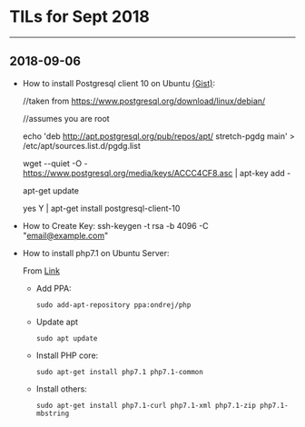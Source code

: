 # TILs for Sept 2018

---

## 2018-09-06

- How to install Postgresql client 10 on Ubuntu [(Gist)](https://gist.github.com/emattson/ffbceee5952c4a0de441bd96b952821c):

  //taken from https://www.postgresql.org/download/linux/debian/

  //assumes you are root

  echo 'deb http://apt.postgresql.org/pub/repos/apt/ stretch-pgdg main' > /etc/apt/sources.list.d/pgdg.list

  wget --quiet -O - https://www.postgresql.org/media/keys/ACCC4CF8.asc | apt-key add -

  apt-get update

  yes Y | apt-get install postgresql-client-10

- How to Create Key:
  ssh-keygen -t rsa -b 4096 -C "email@example.com"

- How to install php7.1 on Ubuntu Server:

  From [Link](https://ayesh.me/Ubuntu-PHP-7.1)

  - Add PPA:

    `sudo add-apt-repository ppa:ondrej/php`

  - Update apt

    `sudo apt update`

  - Install PHP core:

    `sudo apt-get install php7.1 php7.1-common`

  - Install others:

    `sudo apt-get install php7.1-curl php7.1-xml php7.1-zip php7.1-mbstring`
